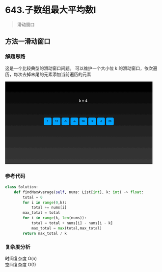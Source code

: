 # 643.子数组最大平均数I  
> 滑动窗口

## 方法一滑动窗口

### 解题思路

这是一个比较典型的滑动窗口问题。
可以维护一个大小位 k 的滑动窗口，依次遍历，每次去掉末尾的元素添加当前遍历的元素

![](../post/images/Fmwbqi5bJv_uKX9O0xTAj9uAnKBA.gif)

### 参考代码

```python
class Solution:
    def findMaxAverage(self, nums: List[int], k: int) -> float:
        total = 0
        for i in range(0,k):
            total += nums[i]
        max_total = total
        for i in range(k, len(nums)):
            total = total + nums[i] - nums[i - k]
            max_total = max(total,max_total)
        return max_total / k
```

### 复杂度分析

时间复杂度 O(n)  
空间复杂度 O(1)
